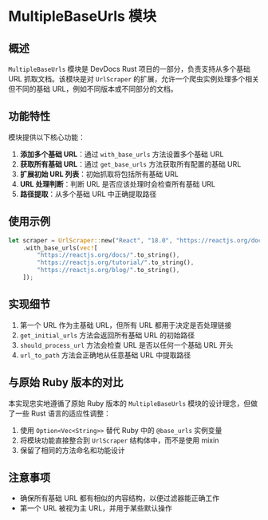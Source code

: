 # MultipleBaseUrls 模块

## 概述

`MultipleBaseUrls` 模块是 DevDocs Rust 项目的一部分，负责支持从多个基础 URL 抓取文档。该模块是对 `UrlScraper` 的扩展，允许一个爬虫实例处理多个相关但不同的基础 URL，例如不同版本或不同部分的文档。

## 功能特性

模块提供以下核心功能：

1. **添加多个基础 URL**：通过 `with_base_urls` 方法设置多个基础 URL
2. **获取所有基础 URL**：通过 `get_base_urls` 方法获取所有配置的基础 URL
3. **扩展初始 URL 列表**：初始抓取将包括所有基础 URL
4. **URL 处理判断**：判断 URL 是否应该处理时会检查所有基础 URL
5. **路径提取**：从多个基础 URL 中正确提取路径

## 使用示例

```rust
let scraper = UrlScraper::new("React", "18.0", "https://reactjs.org/docs/", "/output")
    .with_base_urls(vec![
        "https://reactjs.org/docs/".to_string(),
        "https://reactjs.org/tutorial/".to_string(),
        "https://reactjs.org/blog/".to_string(),
    ]);
```

## 实现细节

1. 第一个 URL 作为主基础 URL，但所有 URL 都用于决定是否处理链接
2. `get_initial_urls` 方法会返回所有基础 URL 的初始路径
3. `should_process_url` 方法会检查 URL 是否以任何一个基础 URL 开头
4. `url_to_path` 方法会正确地从任意基础 URL 中提取路径

## 与原始 Ruby 版本的对比

本实现忠实地遵循了原始 Ruby 版本的 `MultipleBaseUrls` 模块的设计理念，但做了一些 Rust 语言的适应性调整：

1. 使用 `Option<Vec<String>>` 替代 Ruby 中的 `@base_urls` 实例变量
2. 将模块功能直接整合到 `UrlScraper` 结构体中，而不是使用 mixin
3. 保留了相同的方法命名和功能设计

## 注意事项

- 确保所有基础 URL 都有相似的内容结构，以便过滤器能正确工作
- 第一个 URL 被视为主 URL，并用于某些默认操作
